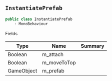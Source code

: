 ## `InstantiatePrefab`

```csharp
public class InstantiatePrefab
    : MonoBehaviour

```

Fields

| Type | Name | Summary | 
| --- | --- | --- | 
| Boolean | m_attach |  | 
| Boolean | m_moveToTop |  | 
| GameObject | m_prefab |  | 


